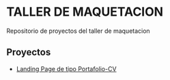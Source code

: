 # TALLER DE MAQUETACION

Repositorio de proyectos del taller de maquetacion

## Proyectos

- [Landing Page de tipo Portafolio-CV](https://Leosmar.github.io/yotube-taller-maquetacion/Portafolio-cv)
